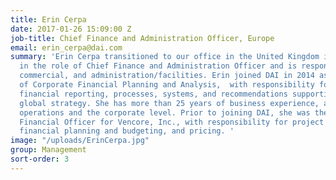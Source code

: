 ```yaml
---
title: Erin Cerpa
date: 2017-01-26 15:09:00 Z
job-title: Chief Finance and Administration Officer, Europe
email: erin_cerpa@dai.com
summary: 'Erin Cerpa transitioned to our office in the United Kingdom in January 2017
  in the role of Chief Finance and Administration Officer and is responsible for finance,
  commercial, and administration/facilities. Erin joined DAI in 2014 as Vice President
  of Corporate Financial Planning and Analysis,  with responsibility for consolidated
  financial reporting, processes, systems, and recommendations supporting the company’s
  global strategy. She has more than 25 years of business experience, at both the
  operations and the corporate level. Prior to joining DAI, she was the deputy Chief
  Financial Officer for Vencore, Inc., with responsibility for project financial operations,
  financial planning and budgeting, and pricing. '
image: "/uploads/ErinCerpa.jpg"
group: Management
sort-order: 3
---
```


